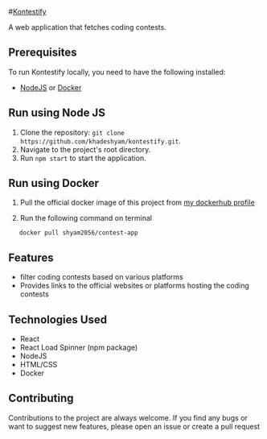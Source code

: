 #<a href="https://kontestify.onrender.com" target="_blank">Kontestify</a> 

A web application that fetches coding contests.

## Prerequisites

To run Kontestify locally, you need to have the following installed:
- <a href="https://nodejs.org/" target="_blank">NodeJS</a> or <a href="https://www.docker.com/" target="_blank">Docker</a>

## Run using Node JS
1. Clone the repository: `git clone https://github.com/khadeshyam/kontestify.git`.
2. Navigate to the project's root directory.
3. Run `npm start` to start the application.

## Run using Docker
1. Pull the official docker image of this project from <a href="https://hub.docker.com/u/shyam2056" target="_blank">my dockerhub profile</a>

2. Run the following command on terminal

 ``` 
    docker pull shyam2056/contest-app
 ```
 
## Features
- filter coding contests based on various platforms
- Provides links to the official websites or platforms hosting the coding contests

## Technologies Used

- React
- React Load Spinner (npm package)
- NodeJS
- HTML/CSS
- Docker 

## Contributing

Contributions to the project are always welcome. If you find any bugs or want to suggest new features, please open an issue or create a pull request
   